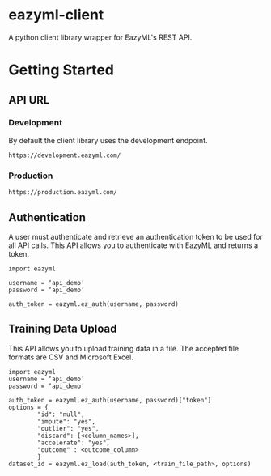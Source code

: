 # eazyml-client
A python client library wrapper for EazyML's REST API.

# Getting Started

## API URL
### Development
By default the client library uses the development endpoint.
```
https://development.eazyml.com/
```

### Production
```
https://production.eazyml.com/
```

## Authentication
A user must authenticate and retrieve an authentication token to be used for all API calls. This API allows you to authenticate with EazyML and returns a token.
```
import eazyml

username = ‘api_demo’
password = ‘api_demo’

auth_token = eazyml.ez_auth(username, password)
```

## Training Data Upload
This API allows you to upload training data in a file. The accepted file formats are CSV and Microsoft Excel.
```
import eazyml
username = ‘api_demo’
password = ‘api_demo’

auth_token = eazyml.ez_auth(username, password)["token"]
options = {
        "id": "null",
        "impute": "yes",
        "outlier": "yes",
        "discard": [<column_names>],        
        "accelerate": "yes",
        "outcome" : <outcome_column>
        }
dataset_id = eazyml.ez_load(auth_token, <train_file_path>, options)
```
